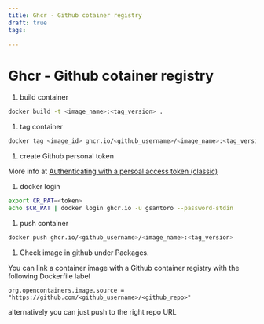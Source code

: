 ```yaml
---
title: Ghcr - Github cotainer registry
draft: true
tags: 

---
```

# Ghcr - Github cotainer registry
1. build container

```bash
docker build -t <image_name>:<tag_version> .
```

1. tag container

```bash
docker tag <image_id> ghcr.io/<github_username>/<image_name>:<tag_version>
```

1. create Github personal token

More info at [Authenticating with a persoal access token (classic)](https://docs.github.com/en/packages/working-with-a-github-packages-registry/working-with-the-container-registry#authenticating-with-a-personal-access-token-classic)

1. docker login

```bash
export CR_PAT=<token>
echo $CR_PAT | docker login ghcr.io -u gsantoro --password-stdin
```

1. push container

```bash
docker push ghcr.io/<github_username>/<image_name>:<tag_version>
```

1. Check image in github under Packages.

You can link a container image with a Github container registry with the following Dockerfile label

```
org.opencontainers.image.source = "https://github.com/<github_username>/<github_repo>"
```

alternatively you can just push to the right repo URL